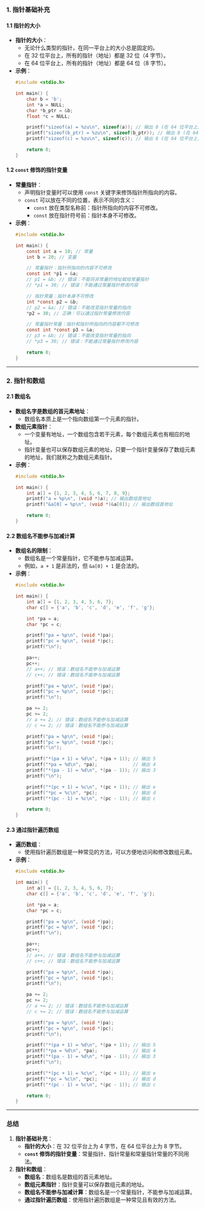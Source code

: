 ### **1. 指针基础补充**

#### **1.1 指针的大小**
- **指针的大小**：
  - 无论什么类型的指针，在同一平台上的大小总是固定的。
  - 在 32 位平台上，所有的指针（地址）都是 32 位（4 字节）。
  - 在 64 位平台上，所有的指针（地址）都是 64 位（8 字节）。
- **示例**：
  ```c
  #include <stdio.h>

  int main() {
      char b = 'b';
      int *a = NULL;
      char *b_ptr = &b;
      float *c = NULL;

      printf("sizeof(a) = %zu\n", sizeof(a)); // 输出 8 (在 64 位平台上)
      printf("sizeof(b_ptr) = %zu\n", sizeof(b_ptr)); // 输出 8 (在 64 位平台上)
      printf("sizeof(c) = %zu\n", sizeof(c)); // 输出 8 (在 64 位平台上)

      return 0;
  }
  ```

#### **1.2 `const` 修饰的指针变量**
- **常量指针**：
  - 声明指针变量时可以使用 `const` 关键字来修饰指针所指向的内容。
  - `const` 可以放在不同的位置，表示不同的含义：
    - `const` 放在类型名称前：指针所指向的内容不可修改。
    - `const` 放在指针符号前：指针本身不可修改。
- **示例**：
  ```c
  #include <stdio.h>

  int main() {
      const int a = 10; // 常量
      int b = 20; // 变量

      // 常量指针：指针所指向的内容不可修改
      const int *p1 = &a;
      // p1 = &b; // 错误：不能将非常量的地址赋给常量指针
      // *p1 = 30; // 错误：不能通过常量指针修改内容

      // 指针常量：指针本身不可修改
      int *const p2 = &b;
      // p2 = &a; // 错误：不能改变指针常量的指向
      *p2 = 30; // 正确：可以通过指针常量修改内容

      // 常量指针常量：指针和指针所指向的内容都不可修改
      const int *const p3 = &a;
      // p3 = &b; // 错误：不能改变指针常量的指向
      // *p3 = 30; // 错误：不能通过常量指针修改内容

      return 0;
  }
  ```

---

### **2. 指针和数组**

#### **2.1 数组名**
- **数组名字是数组的首元素地址**：
  - 数组名本质上是一个指向数组第一个元素的指针。
- **数组元素指针**：
  - 一个变量有地址，一个数组包含若干元素，每个数组元素也有相应的地址。
  - 指针变量也可以保存数组元素的地址，只要一个指针变量保存了数组元素的地址，我们就称之为数组元素指针。
- **示例**：
  ```c
  #include <stdio.h>

  int main() {
      int a[] = {1, 2, 3, 4, 5, 6, 7, 8, 9};
      printf("a = %p\n", (void *)a); // 输出数组首地址
      printf("&a[0] = %p\n", (void *)&a[0]); // 输出数组首地址

      return 0;
  }
  ```

#### **2.2 数组名不能参与加减计算**
- **数组名的限制**：
  - 数组名是一个常量指针，它不能参与加减运算。
  - 例如，`a + 1` 是非法的，但 `&a[0] + 1` 是合法的。
- **示例**：
  ```c
  #include <stdio.h>

  int main() {
      int a[] = {1, 2, 3, 4, 5, 6, 7};
      char c[] = {'a', 'b', 'c', 'd', 'e', 'f', 'g'};

      int *pa = a;
      char *pc = c;

      printf("pa = %p\n", (void *)pa);
      printf("pc = %p\n", (void *)pc);
      printf("\n");

      pa++;
      pc++;
      // a++; // 错误：数组名不能参与加减运算
      // c++; // 错误：数组名不能参与加减运算

      printf("pa = %p\n", (void *)pa);
      printf("pc = %p\n", (void *)pc);
      printf("\n");

      pa += 2;
      pc += 2;
      // a += 2; // 错误：数组名不能参与加减运算
      // c += 2; // 错误：数组名不能参与加减运算

      printf("pa = %p\n", (void *)pa);
      printf("pc = %p\n", (void *)pc);
      printf("\n");

      printf("*(pa + 1) = %d\n", *(pa + 1)); // 输出 5
      printf("*pa = %d\n", *pa);             // 输出 4
      printf("*(pa - 1) = %d\n", *(pa - 1)); // 输出 3
      printf("\n");

      printf("*(pc + 1) = %c\n", *(pc + 1)); // 输出 e
      printf("*pc = %c\n", *pc);             // 输出 d
      printf("*(pc - 1) = %c\n", *(pc - 1)); // 输出 c

      return 0;
  }
  ```

#### **2.3 通过指针遍历数组**
- **遍历数组**：
  - 使用指针遍历数组是一种常见的方法，可以方便地访问和修改数组元素。
- **示例**：
  ```c
  #include <stdio.h>

  int main() {
      int a[] = {1, 2, 3, 4, 5, 6, 7};
      char c[] = {'a', 'b', 'c', 'd', 'e', 'f', 'g'};

      int *pa = a;
      char *pc = c;

      printf("pa = %p\n", (void *)pa);
      printf("pc = %p\n", (void *)pc);
      printf("\n");

      pa++;
      pc++;
      // a++; // 错误：数组名不能参与加减运算
      // c++; // 错误：数组名不能参与加减运算

      printf("pa = %p\n", (void *)pa);
      printf("pc = %p\n", (void *)pc);
      printf("\n");

      pa += 2;
      pc += 2;
      // a += 2; // 错误：数组名不能参与加减运算
      // c += 2; // 错误：数组名不能参与加减运算

      printf("pa = %p\n", (void *)pa);
      printf("pc = %p\n", (void *)pc);
      printf("\n");

      printf("*(pa + 1) = %d\n", *(pa + 1)); // 输出 5
      printf("*pa = %d\n", *pa);             // 输出 4
      printf("*(pa - 1) = %d\n", *(pa - 1)); // 输出 3
      printf("\n");

      printf("*(pc + 1) = %c\n", *(pc + 1)); // 输出 e
      printf("*pc = %c\n", *pc);             // 输出 d
      printf("*(pc - 1) = %c\n", *(pc - 1)); // 输出 c

      return 0;
  }
  ```

---

### **总结**
1. **指针基础补充**：
   - **指针的大小**：在 32 位平台上为 4 字节，在 64 位平台上为 8 字节。
   - **`const` 修饰的指针变量**：常量指针、指针常量和常量指针常量的不同用法。
2. **指针和数组**：
   - **数组名**：数组名是数组的首元素地址。
   - **数组元素指针**：指针变量可以保存数组元素的地址。
   - **数组名不能参与加减计算**：数组名是一个常量指针，不能参与加减运算。
   - **通过指针遍历数组**：使用指针遍历数组是一种常见且有效的方法。

